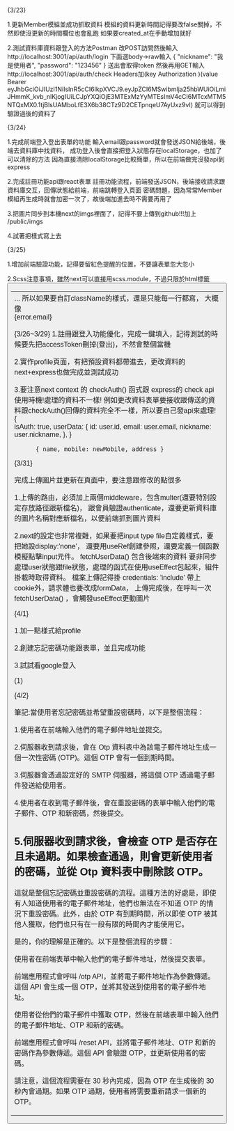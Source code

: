 {3/23}

1.更新Member模組並成功抓取資料
模組的資料更新時間記得要改false關掉，不然即使沒更新的時間欄位也會亂跑
如果要created_at在手動增加就好

2.測試資料庫資料跟登入的方法Postman 
改POST訪問然後輸入http://localhost:3001/api/auth/login
下面選body->raw輸入
{
  "nickname": "我是使用者",
  "password": "123456"
}
送出會取得token
然後再用GET輸入http://localhost:3001/api/auth/check
Headers加(key Authorization )(value Bearer eyJhbGciOiJIUzI1NiIsInR5cCI6IkpXVCJ9.eyJpZCI6MSwibmlja25hbWUiOiLmiJHmmK_kvb_nlKjogIUiLCJpYXQiOjE3MTExMzYyMTEsImV4cCI6MTcxMTM5NTQxMX0.1tjBlsUAMboLfE3X6b38CTz9D2CETpnqeU7AyUxz9vI)
就可以得到驗證過後的資料了


{3/24}

1.完成前端登入登出表單的功能
輸入email跟password就會發送JSON給後端，後端去資料庫中找資料，
成功登入後會直接把登入狀態存在localStorage，也加了可以清除的方法
因為直接清除localStorage比較簡單，所以在前端做完沒發api到express

2.完成註冊功能api跟react表單
註冊功能流程，前端發送JSON，後端接收請求跟資料庫交互，回傳狀態給前端，前端跳轉登入頁面
密碼問題，因為常常Member模組再生成時就會加密一次了，故後端加進去時不需要再用了

3.把圖片同步到本機next的imgs裡面了，記得不要上傳到github!!!加上 /public/imgs

4.試著把樣式寫上去


{3/25}

1.增加前端驗證功能，記得要留紅色提醒的位置，不要讓表單忽大忽小

2.Scss注意事項，雖然next可以直接用scss.module，不過只限於html標籤<button><table><td>...
所以如果要自訂className的樣式，還是只能每一行都寫，
大概像 <div className={styles.error}>{error.email}</div>

{3/26~3/29}
1.註冊跟登入功能優化，完成一鍵填入，記得測試的時候要先把accessToken刪掉(登出)，不然會整個當機

2.實作profile頁面，有把預設資料都帶進去，更改資料的next+express也做完成並測試成功

3.要注意next context 的 checkAuth() 函式跟 express的 check api 使用時機!處理的資料不一樣!
例如更改資料表單要接收跟傳送的資料跟checkAuth()回傳的資料完全不一樣，所以要自己發api來處理!
          {   
            isAuth: true,
            userData: {
              id: user.id,
              email: user.email,
              nickname: user.nickname,
            },
          }

          { name, mobile: newMobile, address }


{3/31}

完成上傳圖片並更新在頁面中，要注意跟修改的點很多

1.上傳的路由，必須加上兩個middleware，包含multer(還要特別設定存放路徑跟新檔名)，
跟會員驗證authenticate，還要更新資料庫的圖片名稱對應新檔名，以便前端抓到圖片資料

2.next的設定也非常複雜，如果要把input type file自定義樣式，要把她設display:'none'，
還要用useRef創建參照，還要定義一個函數模擬點擊input元件。 fetchUserData() 包含後端來的資料
要非同步處理user狀態跟file狀態，處理的函式在使用useEffect包起來，組件掛載時取得資料。
檔案上傳記得掛 credentials: 'include' 帶上cookie外，請求體也要改成formData，
上傳完成後，在呼叫一次 fetchUserData() ，會觸發useEffect更動圖片


{4/1}

1.加一點樣式給profile

2.創建忘記密碼功能跟表單，並且完成功能

3.試試看google登入

  (1)

{4/2}

筆記:當使用者忘記密碼並希望重設密碼時，以下是整個流程：

1.使用者在前端輸入他們的電子郵件地址並提交。

2.伺服器收到請求後，會在 Otp 資料表中為該電子郵件地址生成一個一次性密碼 (OTP)。這個 OTP 會有一個到期時間。

3.伺服器會透過設定好的 SMTP 伺服器，將這個 OTP 透過電子郵件發送給使用者。

4.使用者在收到電子郵件後，會在重設密碼的表單中輸入他們的電子郵件、OTP 和新密碼，然後提交。

5.伺服器收到請求後，會檢查 OTP 是否存在且未過期。如果檢查通過，則會更新使用者的密碼，並從 Otp 資料表中刪除該 OTP。
------------------------------------------------
這就是整個忘記密碼並重設密碼的流程。這種方法的好處是，即使有人知道使用者的電子郵件地址，他們也無法在不知道 OTP 的情況下重設密碼。此外，由於 OTP 有到期時間，所以即使 OTP 被其他人獲取，他們也只有在一段有限的時間內才能使用它。

是的，你的理解是正確的。以下是整個流程的步驟：

使用者在前端表單中輸入他們的電子郵件地址，然後提交表單。

前端應用程式會呼叫 /otp API，並將電子郵件地址作為參數傳遞。這個 API 會生成一個 OTP，並將其發送到使用者的電子郵件地址。

使用者從他們的電子郵件中獲取 OTP，然後在前端表單中輸入他們的電子郵件地址、OTP 和新的密碼。

前端應用程式會呼叫 /reset API，並將電子郵件地址、OTP 和新的密碼作為參數傳遞。這個 API 會驗證 OTP，並更新使用者的密碼。

請注意，這個流程需要在 30 秒內完成，因為 OTP 在生成後的 30 秒內會過期。如果 OTP 過期，使用者將需要重新請求一個新的 OTP。



